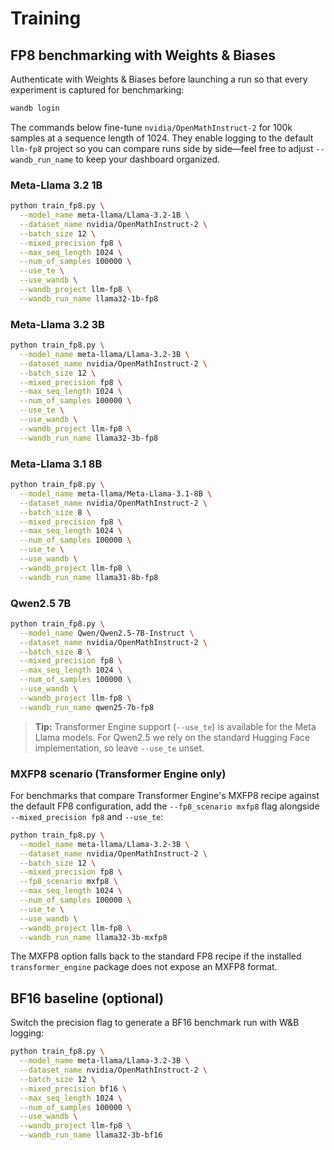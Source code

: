 # Training

## FP8 benchmarking with Weights & Biases

Authenticate with Weights & Biases before launching a run so that every experiment is captured for benchmarking:

```bash
wandb login
```

The commands below fine-tune `nvidia/OpenMathInstruct-2` for 100k samples at a sequence length of 1024. They enable logging to the default `llm-fp8` project so you can compare runs side by side—feel free to adjust `--wandb_run_name` to keep your dashboard organized.

### Meta-Llama 3.2 1B

```bash
python train_fp8.py \
  --model_name meta-llama/Llama-3.2-1B \
  --dataset_name nvidia/OpenMathInstruct-2 \
  --batch_size 12 \
  --mixed_precision fp8 \
  --max_seq_length 1024 \
  --num_of_samples 100000 \
  --use_te \
  --use_wandb \
  --wandb_project llm-fp8 \
  --wandb_run_name llama32-1b-fp8
```

### Meta-Llama 3.2 3B

```bash
python train_fp8.py \
  --model_name meta-llama/Llama-3.2-3B \
  --dataset_name nvidia/OpenMathInstruct-2 \
  --batch_size 12 \
  --mixed_precision fp8 \
  --max_seq_length 1024 \
  --num_of_samples 100000 \
  --use_te \
  --use_wandb \
  --wandb_project llm-fp8 \
  --wandb_run_name llama32-3b-fp8
```

### Meta-Llama 3.1 8B

```bash
python train_fp8.py \
  --model_name meta-llama/Meta-Llama-3.1-8B \
  --dataset_name nvidia/OpenMathInstruct-2 \
  --batch_size 8 \
  --mixed_precision fp8 \
  --max_seq_length 1024 \
  --num_of_samples 100000 \
  --use_te \
  --use_wandb \
  --wandb_project llm-fp8 \
  --wandb_run_name llama31-8b-fp8
```

### Qwen2.5 7B

```bash
python train_fp8.py \
  --model_name Qwen/Qwen2.5-7B-Instruct \
  --dataset_name nvidia/OpenMathInstruct-2 \
  --batch_size 8 \
  --mixed_precision fp8 \
  --max_seq_length 1024 \
  --num_of_samples 100000 \
  --use_wandb \
  --wandb_project llm-fp8 \
  --wandb_run_name qwen25-7b-fp8
```

> **Tip:** Transformer Engine support (`--use_te`) is available for the Meta Llama models. For Qwen2.5 we rely on the standard Hugging Face implementation, so leave `--use_te` unset.

### MXFP8 scenario (Transformer Engine only)

For benchmarks that compare Transformer Engine's MXFP8 recipe against the default FP8 configuration, add the `--fp8_scenario mxfp8` flag alongside `--mixed_precision fp8` and `--use_te`:

```bash
python train_fp8.py \
  --model_name meta-llama/Llama-3.2-3B \
  --dataset_name nvidia/OpenMathInstruct-2 \
  --batch_size 12 \
  --mixed_precision fp8 \
  --fp8_scenario mxfp8 \
  --max_seq_length 1024 \
  --num_of_samples 100000 \
  --use_te \
  --use_wandb \
  --wandb_project llm-fp8 \
  --wandb_run_name llama32-3b-mxfp8
```

The MXFP8 option falls back to the standard FP8 recipe if the installed `transformer_engine` package does not expose an MXFP8 format.

## BF16 baseline (optional)

Switch the precision flag to generate a BF16 benchmark run with W&B logging:

```bash
python train_fp8.py \
  --model_name meta-llama/Llama-3.2-3B \
  --dataset_name nvidia/OpenMathInstruct-2 \
  --batch_size 12 \
  --mixed_precision bf16 \
  --max_seq_length 1024 \
  --num_of_samples 100000 \
  --use_wandb \
  --wandb_project llm-fp8 \
  --wandb_run_name llama32-3b-bf16
```
